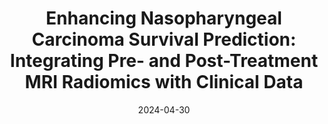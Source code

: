 ---
title: "Enhancing Nasopharyngeal Carcinoma Survival Prediction: Integrating Pre- and Post-Treatment MRI Radiomics with Clinical Data"
collection: publications
permalink: /publication/2024-04-30-NPC-survival
date: 2024-04-30
venue: 'Journal of Imaging Informatics in Medicine'
paperurl: 'https://doi.org/10.1007/s10278-024-01109-7'
citation: 'Dang L.H., Hung S.H., Le N.T.N., Chuang W.K., Wu J.Y., Huang T.C., & <b>Le N.Q.K.</b> (2024). Enhancing Nasopharyngeal Carcinoma Survival Prediction: Integrating Pre- and Post-Treatment MRI Radiomics with Clinical Data. <i>Journal of Imaging Informatics in Medicine</i>.'
---